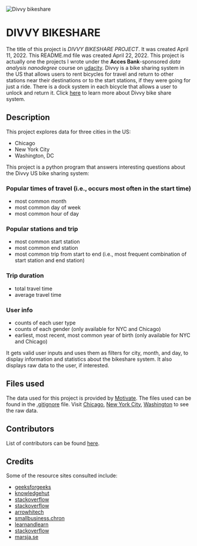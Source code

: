 
![Divvy bikeshare](https://user-images.githubusercontent.com/103776681/169701283-31863917-0778-4933-a262-d2a80732e068.png)
# DIVVY BIKESHARE

The title of this project is _DIVVY BIKESHARE PROJECT_. It was created April 11, 2022. This README.md file was created April 22, 2022. This project is actually one the projects I wrote under the **Acces Bank**-sponsored _data analysis nanodegree_ course on [udacity](https://www.udacity.com/). Divvy is a bike sharing system in the US that allows users to rent bicycles for travel and return to other stations near their destinations or to the start stations, if they were going for just a ride. There is a dock system in each bicycle that allows a user to unlock and return it. Click [here](https://en.wikipedia.org/wiki/Divvy) to learn more about Divvy bike share system.


## Description
This project explores data for three cities in the US: 
- Chicago 
- New York City 
- Washington, DC 

This project is a python program that answers interesting questions about the Divvy US bike sharing system:

### Popular times of travel (i.e., occurs most often in the start time)

- most common month
- most common day of week
- most common hour of day

### Popular stations and trip

- most common start station
- most common end station
- most common trip from start to end (i.e., most frequent combination of start station and end station)

### Trip duration

- total travel time
- average travel time

### User info

- counts of each user type
- counts of each gender (only available for NYC and Chicago)
- earliest, most recent, most common year of birth (only available for NYC and Chicago)

It gets valid user inputs and uses them as filters for city, month, and day, to display information and statistics about the bikeshare system. It also displays raw data to the user, if interested.


## Files used
The data used for this project is provided by [Motivate](https://www.motivateco.com/). The files used can be found in the [.gitignore](https://github.com/ndoladimeji/pdsnd_github/blob/44ad803be3153b09f507c7ca74e0563d56a30d3f/.gitignore) file. Visit [Chicago](https://www.divvybikes.com/system-data), [New York City](https://www.citibikenyc.com/system-data), [Washington](https://www.capitalbikeshare.com/system-data) to see the raw data.


## Contributors
List of contributors can be found [here](https://github.com/ndoladimeji/bikeshare_project/settings/access).


## Credits
Some of the resource sites consulted include: 
- [geeksforgeeks](https://www.geeksforgeeks.org/taking-input-in-python/amp/)
- [knowledgehut](https://www.knowledgehut.com/blog/programming/run-python-scripts)
- [stackoverflow](https://stackoverflow.com/questions/1016814/what-to-do-with-unexpected-indent-in-python)
- [stackoverflow](https://stackoverflow.com/questions/23294658/asking-the-user-for-input-until-they-give-a-valid-response)
- [arrowhitech](https://www.arrowhitech.com/typeerror-nonetype-object-is-not-iterable/)
- [smallbusiness.chron](https://smallbusiness.chron.com/making-raw-input-lowercase-python-31840.html)
- [learnandlearn](https://learnandlearn.com/python-programming/python-reference/find-calculate-mode-python-using-mode-function)
- [stackoverflow](https://stackoverflow.com/questions/63229237/finding-the-most-frequent-combination-in-dataframe)
- [marsja.se](https://www.marsja.se/pandas-count-occurrences-in-column-unique-values/)



